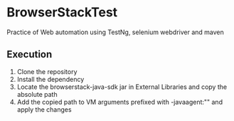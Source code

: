 # BrowserStackTest

Practice of Web automation using TestNg, selenium webdriver and maven
 
## Execution

 1. Clone the repository
 2. Install the dependency
 3. Locate the browserstack-java-sdk jar in External Libraries and copy the absolute path
 4. Add the copied path to VM arguments prefixed with -javaagent:"<path>" and apply the changes
    
